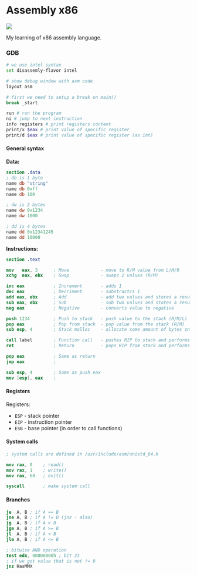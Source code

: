# Assembly x86

![](https://github.com/vadimgush/asm-x86/workflows/CI/badge.svg)

My learning of x86 assembly language.

### GDB

```bash
# we use intel syntax
set disassemly-flavor intel

# show debug window with asm code
layout asm

# first we need to setup a break on main()
break _start

run # run the program 
ni # jump to next instruction
info registers # print registers content
print/x $eax # print value of specific register
print/d $eax # print value of specific register (as int)
```

#### General syntax

**Data:**
```nasm
section .data
; db is 1 byte
name db "string"
name db 0xff
name db 100

; dw is 2 bytes
name dw 0x1234
name dw 1000

; dd is 4 bytes 
name dd 0x12341245
name dd 10000
```

**Instructions:**
```nasm
section .text

mov   eax, 3      ; Move            - move to R/M value from L/M/R
xchg  eax, ebx    ; Swap            - swaps 2 values (R/M)

inc eax           ; Increment       - adds 1
dec eax           ; Decriment       - substractcs 1
add eax, ebx      ; Add             - add two values and stores a result in the first one
sub eax, ebx      ; Sub             - sub two values and stotes a result in the first one
neg eax           ; Negative        - converts value to negative

push 1234         ; Push to stack   - push value to the stack (R/M/L)
pop eax           ; Pop from stack  - pop value from the stack (R/M)
sub esp, 4        ; Stack malloc    - allocate some amount of bytes on the stack

call label        ; Function call   - pushes RIP to stack and performs a jump
ret               ; Return          - pops RIP from stack and performs a jump

pop eax           ; Same as return
jmp eax           ;

sub esp, 4        ; Same as push eax
mov [esp], eax    ;

```

#### Registers

Registers: 
 * `ESP` - stack pointer
 * `EIP` - instruction pointer
 * `ESB` - base pointer (in order to call functions)

#### System calls

```nasm
; system calls are defined in /usr/include/asm/unistd_64.h

mov rax, 0    ; read()
mov rax, 1    ; write()
mov rax, 60   ; exit()

syscall       ; make system call
```

#### Branches

```nasm
je  A, B ; if A == B
jne A, B ; if A != B (jnz - also)
jg  A, B ; if A > B
jge A, B ; if A >= B
jl  A, B ; if A < B
jle A, B ; if A <= B

; bitwise AND operation
test edx, 00800000h ; bit 23
; if we got value that is not != 0
jnz HasMMX
```
